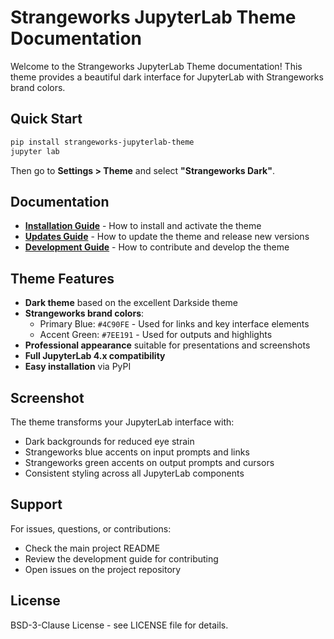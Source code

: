 # Strangeworks JupyterLab Theme Documentation

Welcome to the Strangeworks JupyterLab Theme documentation! This theme provides a beautiful dark interface for JupyterLab with Strangeworks brand colors.

## Quick Start

```bash
pip install strangeworks-jupyterlab-theme
jupyter lab
```

Then go to **Settings > Theme** and select **"Strangeworks Dark"**.

## Documentation

- **[Installation Guide](INSTALLATION.md)** - How to install and activate the theme
- **[Updates Guide](UPDATES.md)** - How to update the theme and release new versions
- **[Development Guide](DEVELOPMENT.md)** - How to contribute and develop the theme

## Theme Features

- **Dark theme** based on the excellent Darkside theme
- **Strangeworks brand colors**:
  - Primary Blue: `#4C90FE` - Used for links and key interface elements
  - Accent Green: `#7EE191` - Used for outputs and highlights
- **Professional appearance** suitable for presentations and screenshots
- **Full JupyterLab 4.x compatibility**
- **Easy installation** via PyPI

## Screenshot

The theme transforms your JupyterLab interface with:
- Dark backgrounds for reduced eye strain
- Strangeworks blue accents on input prompts and links
- Strangeworks green accents on output prompts and cursors
- Consistent styling across all JupyterLab components

## Support

For issues, questions, or contributions:
- Check the main project README
- Review the development guide for contributing
- Open issues on the project repository

## License

BSD-3-Clause License - see LICENSE file for details.